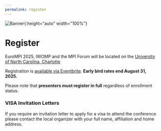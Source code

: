```yaml
---
permalink: register
---
```


![Banner](/assets/Charlotte1.png){:height="auto" width="100%"}

# Register


<p>EuroMPI 2025, IWOMP and the MPI Forum will be located on the <a href="https://www.charlotte.edu/">University of North Carolina, Charlotte</a></p>

Registration is <a href="https://www.eventbrite.com/e/mpi-forum-eurompi-iwomp-tickets-1500373821489">available via Eventbrite</a>. <b>Early bird rates end August 31, 2025.</b>

Please note that <b>presenters must register in full</b> regardless of enrollment status.


<h3>VISA Invitation Letters</h3>

If you require an invitation letter to apply for a visa to attend the conference please contact the local organizer with your full name, affiliation and home address.

